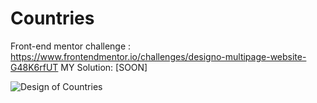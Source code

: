 # Countries

Front-end mentor challenge : https://www.frontendmentor.io/challenges/designo-multipage-website-G48K6rfUT
MY Solution: [SOON]


![Design of Countries](https://res.cloudinary.com/dz209s6jk/image/upload/v1554827486/Challenges/wirxeocmd6tpnn9c5oqc.jpg)

